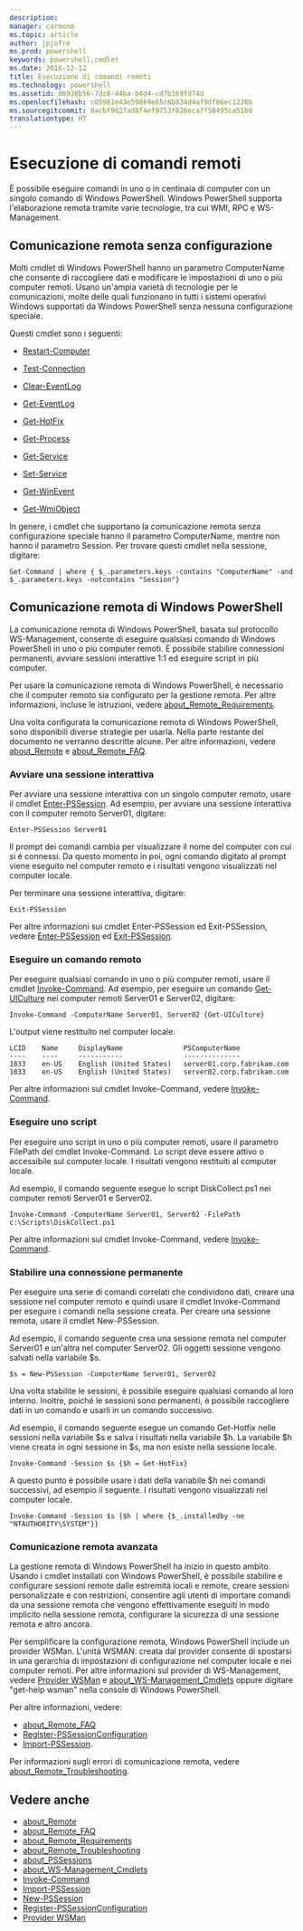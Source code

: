 ```yaml
---
description: 
manager: carmonm
ms.topic: article
author: jpjofre
ms.prod: powershell
keywords: powershell,cmdlet
ms.date: 2016-12-12
title: Esecuzione di comandi remoti
ms.technology: powershell
ms.assetid: d6938b56-7dc8-44ba-b4d4-cd7b169fd74d
ms.openlocfilehash: c05981e43e59869e85c6b834d4af9df86ec1230b
ms.sourcegitcommit: 8acbf9827ad8f4ef9753f826ecaff58495ca51b0
translationtype: HT
---
```

# <a name="running-remote-commands"></a>Esecuzione di comandi remoti
È possibile eseguire comandi in uno o in centinaia di computer con un singolo comando di Windows PowerShell. Windows PowerShell supporta l'elaborazione remota tramite varie tecnologie, tra cui WMI, RPC e WS-Management.

## <a name="remoting-without-configuration"></a>Comunicazione remota senza configurazione
Molti cmdlet di Windows PowerShell hanno un parametro ComputerName che consente di raccogliere dati e modificare le impostazioni di uno o più computer remoti. Usano un'ampia varietà di tecnologie per le comunicazioni, molte delle quali funzionano in tutti i sistemi operativi Windows supportati da Windows PowerShell senza nessuna configurazione speciale.

Questi cmdlet sono i seguenti:

-   [Restart-Computer](https://technet.microsoft.com/en-us/library/dd315301.aspx)

-   [Test-Connection](https://technet.microsoft.com/en-us/library/dd315259.aspx)

-   [Clear-EventLog](https://technet.microsoft.com/en-us/library/dd347552.aspx)

-   [Get-EventLog](https://technet.microsoft.com/en-us/library/dd315250.aspx)

-   [Get-HotFix](https://technet.microsoft.com/en-us/library/e1ef636f-5170-4675-b564-199d9ef6f101)

-   [Get-Process](https://technet.microsoft.com/en-us/library/dd347630.aspx)

-   [Get-Service](https://technet.microsoft.com/en-us/library/dd347591.aspx)

-   [Set-Service](https://technet.microsoft.com/en-us/library/dd315324.aspx)

-   [Get-WinEvent](https://technet.microsoft.com/en-us/library/dd315358.aspx)

-   [Get-WmiObject](https://technet.microsoft.com/en-us/library/dd315295.aspx)

In genere, i cmdlet che supportano la comunicazione remota senza configurazione speciale hanno il parametro ComputerName, mentre non hanno il parametro Session. Per trovare questi cmdlet nella sessione, digitare:

```
Get-Command | where { $_.parameters.keys -contains "ComputerName" -and $_.parameters.keys -notcontains "Session"}
```

## <a name="windows-powershell-remoting"></a>Comunicazione remota di Windows PowerShell
La comunicazione remota di Windows PowerShell, basata sul protocollo WS-Management, consente di eseguire qualsiasi comando di Windows PowerShell in uno o più computer remoti. È possibile stabilire connessioni permanenti, avviare sessioni interattive 1:1 ed eseguire script in più computer.

Per usare la comunicazione remota di Windows PowerShell, è necessario che il computer remoto sia configurato per la gestione remota. Per altre informazioni, incluse le istruzioni, vedere [about_Remote_Requirements](https://technet.microsoft.com/en-us/library/dd315349.aspx).

Una volta configurata la comunicazione remota di Windows PowerShell, sono disponibili diverse strategie per usarla. Nella parte restante del documento ne verranno descritte alcune. Per altre informazioni, vedere [about_Remote](https://technet.microsoft.com/en-us/library/dd347744.aspx) e [about_Remote_FAQ](https://technet.microsoft.com/en-us/library/dd347744.aspx).

### <a name="start-an-interactive-session"></a>Avviare una sessione interattiva
Per avviare una sessione interattiva con un singolo computer remoto, usare il cmdlet [Enter-PSSession](https://technet.microsoft.com/en-us/library/dd315384.aspx). Ad esempio, per avviare una sessione interattiva con il computer remoto Server01, digitare:

```
Enter-PSSession Server01
```

Il prompt dei comandi cambia per visualizzare il nome del computer con cui si è connessi. Da questo momento in poi, ogni comando digitato al prompt viene eseguito nel computer remoto e i risultati vengono visualizzati nel computer locale.

Per terminare una sessione interattiva, digitare:

```
Exit-PSSession
```

Per altre informazioni sui cmdlet Enter-PSSession ed Exit-PSSession, vedere [Enter-PSSession](https://technet.microsoft.com/en-us/library/dd315384.aspx) ed [Exit-PSSession](https://technet.microsoft.com/en-us/library/dd315322.aspx).

### <a name="run-a-remote-command"></a>Eseguire un comando remoto
Per eseguire qualsiasi comando in uno o più computer remoti, usare il cmdlet [Invoke-Command](https://technet.microsoft.com/en-us/library/dd347578.aspx).
Ad esempio, per eseguire un comando [Get-UICulture](https://technet.microsoft.com/en-us/library/dd347742.aspx) nei computer remoti Server01 e Server02, digitare:

```
Invoke-Command -ComputerName Server01, Server02 {Get-UICulture}
```

L'output viene restituito nel computer locale.

```
LCID    Name     DisplayName               PSComputerName
----    ----     -----------               --------------
1033    en-US    English (United States)   server01.corp.fabrikam.com
1033    en-US    English (United States)   server02.corp.fabrikam.com
```

Per altre informazioni sul cmdlet Invoke-Command, vedere [Invoke-Command](https://technet.microsoft.com/en-us/library/22fd98ba-1874-492e-95a5-c069467b8462).

### <a name="run-a-script"></a>Eseguire uno script
Per eseguire uno script in uno o più computer remoti, usare il parametro FilePath del cmdlet Invoke-Command. Lo script deve essere attivo o accessibile sul computer locale. I risultati vengono restituiti al computer locale.

Ad esempio, il comando seguente esegue lo script DiskCollect.ps1 nei computer remoti Server01 e Server02.

```
Invoke-Command -ComputerName Server01, Server02 -FilePath c:\Scripts\DiskCollect.ps1
```

Per altre informazioni sul cmdlet Invoke-Command, vedere [Invoke-Command](https://technet.microsoft.com/en-us/library/dd347578.aspx).

### <a name="establish-a-persistent-connection"></a>Stabilire una connessione permanente
Per eseguire una serie di comandi correlati che condividono dati, creare una sessione nel computer remoto e quindi usare il cmdlet Invoke-Command per eseguire i comandi nella sessione creata. Per creare una sessione remota, usare il cmdlet New-PSSession.

Ad esempio, il comando seguente crea una sessione remota nel computer Server01 e un'altra nel computer Server02. Gli oggetti sessione vengono salvati nella variabile $s.

```
$s = New-PSSession -ComputerName Server01, Server02
```

Una volta stabilite le sessioni, è possibile eseguire qualsiasi comando al loro interno. Inoltre, poiché le sessioni sono permanenti, è possibile raccogliere dati in un comando e usarli in un comando successivo.

Ad esempio, il comando seguente esegue un comando Get-Hotfix nelle sessioni nella variabile $s e salva i risultati nella variabile $h. La variabile $h viene creata in ogni sessione in $s, ma non esiste nella sessione locale.

```
Invoke-Command -Session $s {$h = Get-HotFix}
```

A questo punto è possibile usare i dati della variabile $h nei comandi successivi, ad esempio il seguente. I risultati vengono visualizzati nel computer locale.

```
Invoke-Command -Session $s {$h | where {$_.installedby -ne "NTAUTHORITY\SYSTEM"}}
```

### <a name="advanced-remoting"></a>Comunicazione remota avanzata
La gestione remota di Windows PowerShell ha inizio in questo ambito. Usando i cmdlet installati con Windows PowerShell, è possibile stabilire e configurare sessioni remote dalle estremità locali e remote, creare sessioni personalizzate e con restrizioni, consentire agli utenti di importare comandi da una sessione remota che vengono effettivamente eseguiti in modo implicito nella sessione remota, configurare la sicurezza di una sessione remota e altro ancora.

Per semplificare la configurazione remota, Windows PowerShell include un provider WSMan. L'unità WSMAN: creata dal provider consente di spostarsi in una gerarchia di impostazioni di configurazione nel computer locale e nei computer remoti.
Per altre informazioni sul provider di WS-Management, vedere [Provider WSMan](https://technet.microsoft.com/en-us/library/dd819476.aspx) e   [about_WS-Management_Cmdlets](https://technet.microsoft.com/en-us/library/dd819481.aspx) oppure digitare "get-help wsman" nella console di Windows PowerShell.

Per altre informazioni, vedere:
- [about_Remote_FAQ](https://technet.microsoft.com/en-us/library/dd315359.aspx)
- [Register-PSSessionConfiguration](https://technet.microsoft.com/en-us/library/dd819496.aspx)
- [Import-PSSession](https://technet.microsoft.com/en-us/library/dd347575.aspx). 

Per informazioni sugli errori di comunicazione remota, vedere [about_Remote_Troubleshooting](https://technet.microsoft.com/en-us/library/dd347642.aspx).

## <a name="see-also"></a>Vedere anche
- [about_Remote](https://technet.microsoft.com/en-us/library/9b4a5c87-9162-4adf-bdfe-fbc80b9b8970)
- [about_Remote_FAQ](https://technet.microsoft.com/en-us/library/e23702fd-9415-4a98-9975-390a4d3adc42)
- [about_Remote_Requirements](https://technet.microsoft.com/en-us/library/da213949-134c-4741-b307-81f4492ba1bd)
- [about_Remote_Troubleshooting](https://technet.microsoft.com/en-us/library/2f890148-8578-49ed-85ea-79a489dd6317)
- [about_PSSessions](https://technet.microsoft.com/en-us/library/7a9b4e0e-fa1b-47b0-92f6-6e2995d70acb)
- [about_WS-Management_Cmdlets](https://technet.microsoft.com/en-us/library/6ed3370a-ea10-45a5-9493-696aeace27ed)
- [Invoke-Command](https://technet.microsoft.com/en-us/library/22fd98ba-1874-492e-95a5-c069467b8462)
- [Import-PSSession](https://technet.microsoft.com/en-us/library/048c115e-a6fb-4e0d-8cea-c5ca24630c9d)
- [New-PSSession](https://technet.microsoft.com/en-us/library/59452f12-a11d-4558-99ea-e6ca6ad5ffd3)
- [Register-PSSessionConfiguration](https://technet.microsoft.com/en-us/library/af68867a-d201-4b19-a1de-594015ed8a25)
- [Provider WSMan](https://technet.microsoft.com/en-us/library/66fe1241-e08f-49ca-832f-a84c33ca8735)

